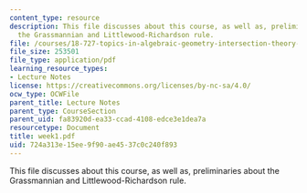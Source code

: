 ```yaml
---
content_type: resource
description: This file discusses about this course, as well as, preliminaries about
  the Grassmannian and Littlewood-Richardson rule.
file: /courses/18-727-topics-in-algebraic-geometry-intersection-theory-on-moduli-spaces-spring-2006/724a313e15ee9f90ae4537c0c240f893_week1.pdf
file_size: 253501
file_type: application/pdf
learning_resource_types:
- Lecture Notes
license: https://creativecommons.org/licenses/by-nc-sa/4.0/
ocw_type: OCWFile
parent_title: Lecture Notes
parent_type: CourseSection
parent_uid: fa83920d-ea33-ccad-4108-edce3e1dea7a
resourcetype: Document
title: week1.pdf
uid: 724a313e-15ee-9f90-ae45-37c0c240f893
---
```

This file discusses about this course, as well as, preliminaries about the Grassmannian and Littlewood-Richardson rule.